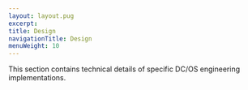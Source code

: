 ```yaml
---
layout: layout.pug
excerpt:
title: Design
navigationTitle: Design
menuWeight: 10
---
```


This section contains technical details of specific DC/OS engineering implementations. 
